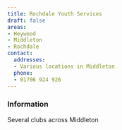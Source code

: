```yaml
---
title: Rochdale Youth Services
draft: false
areas:
- Heywood
- Middleton
- Rochdale
contact:
  addresses:
  - Various locations in Middleton
  phone:
  - 01706 924 926
---
```


### Information
Several clubs across Middleton

